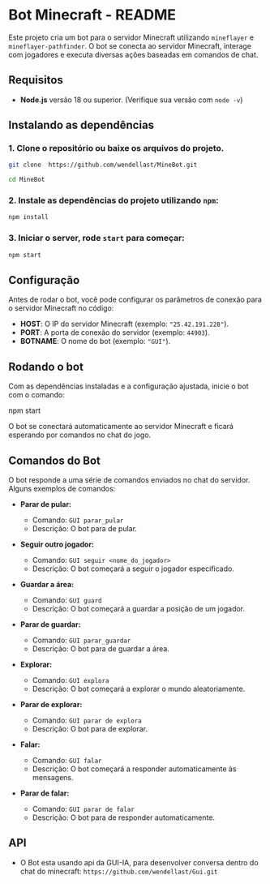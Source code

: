 # Bot Minecraft - README

Este projeto cria um bot para o servidor Minecraft utilizando `mineflayer` e `mineflayer-pathfinder`. O bot se conecta ao servidor Minecraft, interage com jogadores e executa diversas ações baseadas em comandos de chat.

## Requisitos

- **Node.js** versão 18 ou superior. (Verifique sua versão com `node -v`)

## Instalando as dependências

### 1. Clone o repositório ou baixe os arquivos do projeto.

```bash
git clone  https://github.com/wendellast/MineBot.git

```
```bash
cd MineBot   
```

### 2. Instale as dependências do projeto utilizando `npm`:
```bash
npm install
```

### 3. Iniciar o server, rode `start` para começar:
```bash
npm start
```

## Configuração

Antes de rodar o bot, você pode configurar os parâmetros de conexão para o servidor Minecraft no código:

- **HOST**: O IP do servidor Minecraft (exemplo: `"25.42.191.228"`).
- **PORT**: A porta de conexão do servidor (exemplo: `44903`).
- **BOTNAME**: O nome do bot (exemplo: `"GUI"`).

## Rodando o bot

Com as dependências instaladas e a configuração ajustada, inicie o bot com o comando:

   npm start

O bot se conectará automaticamente ao servidor Minecraft e ficará esperando por comandos no chat do jogo.

## Comandos do Bot

O bot responde a uma série de comandos enviados no chat do servidor. Alguns exemplos de comandos:

- **Parar de pular:**
  - Comando: `GUI parar_pular`
  - Descrição: O bot para de pular.

- **Seguir outro jogador:**
  - Comando: `GUI seguir <nome_do_jogador>`
  - Descrição: O bot começará a seguir o jogador especificado.

- **Guardar a área:**
  - Comando: `GUI guard`
  - Descrição: O bot começará a guardar a posição de um jogador.

- **Parar de guardar:**
  - Comando: `GUI parar_guardar`
  - Descrição: O bot para de guardar a área.

- **Explorar:**
  - Comando: `GUI explora`
  - Descrição: O bot começará a explorar o mundo aleatoriamente.

- **Parar de explorar:**
  - Comando: `GUI parar de explora`
  - Descrição: O bot para de explorar.

- **Falar:**
  - Comando: `GUI falar`
  - Descrição: O bot começará a responder automaticamente às mensagens.

- **Parar de falar:**
  - Comando: `GUI parar de falar`
  - Descrição: O bot para de responder automaticamente.


## API

- O Bot esta usando api da GUI-IA, para desenvolver conversa dentro do chat do minecraft: `https://github.com/wendellast/Gui.git`